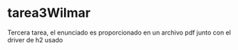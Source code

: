 # tarea3Wilmar

Tercera tarea, el enunciado es proporcionado en un archivo pdf junto con el driver de h2 usado
